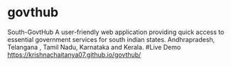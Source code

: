 # govthub
South-GovtHub
A user-friendly web application providing  quick access to essential government services for south indian states.
Andhrapradesh, Telangana , Tamil Nadu, Karnataka and Kerala.
#Live Demo
https://krishnachaitanya07.github.io/govthub/
